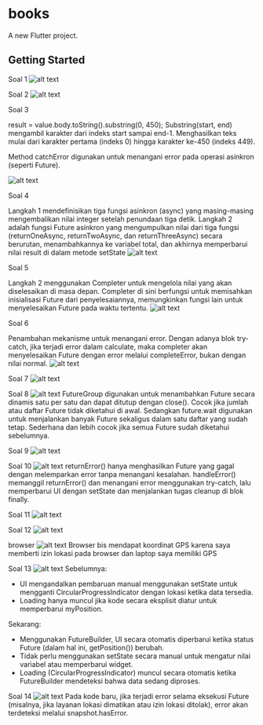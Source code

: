# books

A new Flutter project.

## Getting Started

Soal 1
![alt text](images/soal1.png)

Soal 2
![alt text](images/soal2.png)

Soal 3

result = value.body.toString().substring(0, 450);
Substring(start, end) mengambil karakter dari indeks start sampai end-1.
Menghasilkan teks mulai dari karakter pertama (indeks 0) hingga karakter ke-450 (indeks 449).

Method catchError digunakan untuk menangani error pada operasi asinkron (seperti Future).

![alt text](images/ScreenRecording2024-11-15030725-ezgif.com-video-to-gif-converter.gif)

Soal 4

Langkah 1 mendefinisikan tiga fungsi asinkron (async) yang masing-masing mengembalikan nilai integer setelah penundaan tiga detik.
Langkah 2 adalah fungsi Future asinkron yang mengumpulkan nilai dari tiga fungsi (returnOneAsync, returnTwoAsync, dan returnThreeAsync) secara berurutan, menambahkannya ke variabel total, dan akhirnya memperbarui nilai result di dalam metode setState
![alt text](images/ScreenRecording2024-11-15031856-ezgif.com-video-to-gif-converter.gif)

Soal 5

Langkah 2 menggunakan Completer untuk mengelola nilai yang akan diselesaikan di masa depan. Completer di sini berfungsi untuk memisahkan inisialisasi Future dari penyelesaiannya, memungkinkan fungsi lain untuk menyelesaikan Future pada waktu tertentu.
![alt text](images/20241114-2029-18.4682397-ezgif.com-video-to-gif-converter.gif)

Soal 6

Penambahan mekanisme untuk menangani error. Dengan adanya blok try-catch, jika terjadi error dalam calculate, maka completer akan menyelesaikan Future dengan error melalui completeError, bukan dengan nilai normal.
![alt text](images/20241114-2029-18.4682397-ezgif.com-video-to-gif-converter.gif)

Soal 7
![alt text](images/soal7.gif)

Soal 8
![alt text](images/soal8.gif)
FutureGroup digunakan untuk menambahkan Future secara dinamis satu per satu dan dapat ditutup dengan close(). Cocok jika jumlah atau daftar Future tidak diketahui di awal. Sedangkan future.wait digunakan untuk menjalankan banyak Future sekaligus dalam satu daftar yang sudah tetap. Sederhana dan lebih cocok jika semua Future sudah diketahui sebelumnya.

Soal 9
![alt text](images/soal9.gif)

Soal 10
![alt text](images/soal10.gif)
returnError() hanya menghasilkan Future yang gagal dengan melemparkan error tanpa menangani kesalahan.
handleError() memanggil returnError() dan menangani error menggunakan try-catch, lalu memperbarui UI dengan setState dan menjalankan tugas cleanup di blok finally.

Soal 11
![alt text](images/soal11.gif)

Soal 12
![alt text](images/soal11.gif)

browser
![alt text](<images/Screenshot 2024-11-22 070652.png>)
Browser bis mendapat koordinat GPS karena saya memberti izin lokasi pada browser dan laptop saya memiliki GPS

Soal 13
![alt text](images/soal13.gif)
Sebelumnya:
- UI mengandalkan pembaruan manual menggunakan setState untuk mengganti CircularProgressIndicator dengan lokasi ketika data tersedia. 
- Loading hanya muncul jika kode secara eksplisit diatur untuk memperbarui myPosition.

Sekarang:
- Menggunakan FutureBuilder, UI secara otomatis diperbarui ketika status Future (dalam hal ini, getPosition()) berubah.
- Tidak perlu menggunakan setState secara manual untuk mengatur nilai variabel atau memperbarui widget.
- Loading (CircularProgressIndicator) muncul secara otomatis ketika FutureBuilder mendeteksi bahwa data sedang diproses.

Soal 14
![alt text](images/soal14.gif)
Pada kode baru, jika terjadi error selama eksekusi Future (misalnya, jika layanan lokasi dimatikan atau izin lokasi ditolak), error akan terdeteksi melalui snapshot.hasError.
